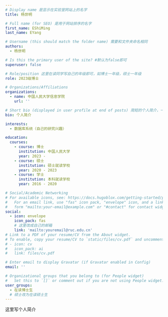 ```yaml
---
# Display name 是显示在实验室网站上的名字
title: 杨世明

# Full name (for SEO) 是用于网站排序的名字
first_name: EShiMing
last_name: EYang

# Username (this should match the folder name) 需要和文件夹命名相同
authors:
  - 杨世明

# Is this the primary user of the site? #默认为false即可
superuser: false

# Role/position 这里在读同学写自己的年级即可，如博士一年级，硕士一年级
role: 2023级博士

# Organizations/Affiliations
organizations:
  - name: 中国人民大学信息学院
    url: ''

# Short bio (displayed in user profile at end of posts) 简短的个人简介，一两句话即可
bio: 个人简介

interests:
  - 数据库系统（自己的研究兴趣）

education:
  courses:
    - course: 博士
      institution: 中国人民大学
      year: 2023 - 
    - course: 硕士
      institution: 硕士就读学校 
      year: 2020 - 2023
    - course: 学士
      institution: 本科就读学校
      year: 2016 - 2020

# Social/Academic Networking
# For available icons, see: https://docs.hugoblox.com/getting-started/page-builder/#icons
#   For an email link, use "fas" icon pack, "envelope" icon, and a link in the
#   form "mailto:your-email@example.com" or "#contact" for contact widget.
social:
  - icon: envelope
    icon_pack: fas
    # 这里改成自己的邮箱
    link: 'mailto:youremail@ruc.edu.cn'
# Link to a PDF of your resume/CV from the About widget.
# To enable, copy your resume/CV to `static/files/cv.pdf` and uncomment the lines below.
# - icon: cv
#   icon_pack: ai
#   link: files/cv.pdf

# Enter email to display Gravatar (if Gravatar enabled in Config)
email: ''

# Organizational groups that you belong to (for People widget)
#   Set this to `[]` or comment out if you are not using People widget.
user_groups:
  - 在读博士生
  # 硕士改为在读硕士生
---
```


这里写个人简介
